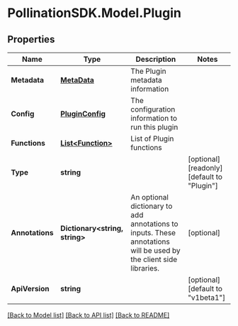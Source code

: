 
# PollinationSDK.Model.Plugin

## Properties

Name | Type | Description | Notes
------------ | ------------- | ------------- | -------------
**Metadata** | [**MetaData**](MetaData.md) | The Plugin metadata information | 
**Config** | [**PluginConfig**](PluginConfig.md) | The configuration information to run this plugin | 
**Functions** | [**List&lt;Function&gt;**](Function.md) | List of Plugin functions | 
**Type** | **string** |  | [optional] [readonly] [default to "Plugin"]
**Annotations** | **Dictionary&lt;string, string&gt;** | An optional dictionary to add annotations to inputs. These annotations will be used by the client side libraries. | [optional] 
**ApiVersion** | **string** |  | [optional] [default to "v1beta1"]

[[Back to Model list]](../README.md#documentation-for-models)
[[Back to API list]](../README.md#documentation-for-api-endpoints)
[[Back to README]](../README.md)

